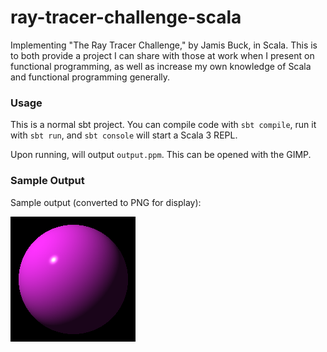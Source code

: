 # ray-tracer-challenge-scala

Implementing "The Ray Tracer Challenge," by Jamis Buck, in Scala. This is to both
provide a project I can share with those at work when I present on functional
programming, as well as increase my own knowledge of Scala and functional programming
generally.

### Usage

This is a normal sbt project. You can compile code with `sbt compile`, run it with `sbt run`, and `sbt console` will start a Scala 3 REPL.

Upon running, will output `output.ppm`. This can be opened with the GIMP.

### Sample Output

Sample output (converted to PNG for display):

![Sample raytraced output](docs/sample.png)